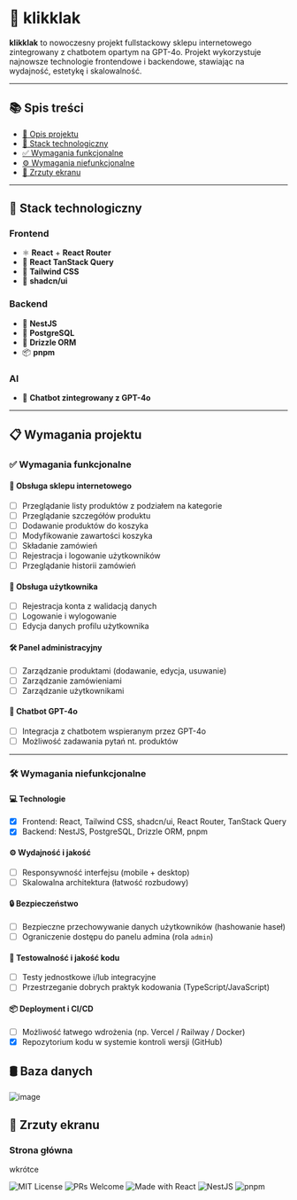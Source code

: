 # 🛒 klikklak

**klikklak** to nowoczesny projekt fullstackowy sklepu internetowego zintegrowany z chatbotem opartym na GPT-4o. Projekt wykorzystuje najnowsze technologie frontendowe i backendowe, stawiając na wydajność, estetykę i skalowalność.

---
## 📚 Spis treści

- [🎯 Opis projektu](#-klikklak)
- [🧩 Stack technologiczny](#-stack-technologiczny)
- [✅ Wymagania funkcjonalne](#-wymagania-funkcjonalne)
- [⚙️ Wymagania niefunkcjonalne](#️-wymagania-niefunkcjonalne)
- [📸 Zrzuty ekranu](#-zrzuty-ekranu)
---

## 🚀 Stack technologiczny

### Frontend
- ⚛️ **React** + **React Router**
- 🔄 **React TanStack Query**
- 🎨 **Tailwind CSS**
- 🧩 **shadcn/ui**

### Backend
- 🧠 **NestJS**
- 🐘 **PostgreSQL**
- 🌿 **Drizzle ORM**
- 📦 **pnpm**

### AI
- 🤖 **Chatbot zintegrowany z GPT-4o**

---

## 📋 Wymagania projektu

### ✅ Wymagania funkcjonalne

#### 🛒 Obsługa sklepu internetowego
- [ ] Przeglądanie listy produktów z podziałem na kategorie
- [ ] Przeglądanie szczegółów produktu
- [ ] Dodawanie produktów do koszyka
- [ ] Modyfikowanie zawartości koszyka
- [ ] Składanie zamówień
- [ ] Rejestracja i logowanie użytkowników
- [ ] Przeglądanie historii zamówień

#### 👤 Obsługa użytkownika
- [ ] Rejestracja konta z walidacją danych
- [ ] Logowanie i wylogowanie
- [ ] Edycja danych profilu użytkownika

#### 🛠️ Panel administracyjny
- [ ] Zarządzanie produktami (dodawanie, edycja, usuwanie)
- [ ] Zarządzanie zamówieniami
- [ ] Zarządzanie użytkownikami

#### 🤖 Chatbot GPT-4o
- [ ] Integracja z chatbotem wspieranym przez GPT-4o
- [ ] Możliwość zadawania pytań nt. produktów
---

### 🛠️ Wymagania niefunkcjonalne

#### 💻 Technologie
- [x] Frontend: React, Tailwind CSS, shadcn/ui, React Router, TanStack Query
- [x] Backend: NestJS, PostgreSQL, Drizzle ORM, pnpm

#### ⚙️ Wydajność i jakość
- [ ] Responsywność interfejsu (mobile + desktop)
- [ ] Skalowalna architektura (łatwość rozbudowy)

#### 🔒 Bezpieczeństwo
- [ ] Bezpieczne przechowywanie danych użytkowników (hashowanie haseł)
- [ ] Ograniczenie dostępu do panelu admina (rola `admin`)

#### 🧪 Testowalność i jakość kodu
- [ ] Testy jednostkowe i/lub integracyjne
- [ ] Przestrzeganie dobrych praktyk kodowania (TypeScript/JavaScript)

#### 📦 Deployment i CI/CD
- [ ] Możliwość łatwego wdrożenia (np. Vercel / Railway / Docker)
- [x] Repozytorium kodu w systemie kontroli wersji (GitHub)

## 🛢 Baza danych

![image](https://github.com/user-attachments/assets/d9cf194f-24fa-4ff4-97fd-c081e255d221)



## 📸 Zrzuty ekranu

### Strona główna
wkrótce





![MIT License](https://img.shields.io/badge/license-MIT-green)
![PRs Welcome](https://img.shields.io/badge/PRs-welcome-brightgreen)
![Made with React](https://img.shields.io/badge/frontend-React-blue)
![NestJS](https://img.shields.io/badge/backend-NestJS-red)
![pnpm](https://img.shields.io/badge/package%20manager-pnpm-ffe600)
